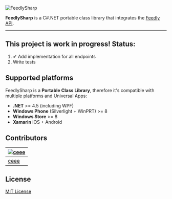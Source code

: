 ![FeedlySharp](https://raw.github.com/ceee/FeedlySharp/master/feedlysharp.png)

**FeedlySharp** is a C#.NET portable class library that integrates the [Feedly API](https://developer.feedly.com/).

---

## This project is work in progress! Status:

1. ✔ Add implementation for all endpoints
2. Write tests

## Supported platforms

FeedlySharp is a **Portable Class Library**, therefore it's compatible with multiple platforms and Universal Apps:

- **.NET** >= 4.5 (including WPF)
- **Windows Phone** (Silverlight + WinPRT) >= 8
- **Windows Store** >= 8
- **Xamarin** iOS + Android

## Contributors

| [![ceee](http://gravatar.com/avatar/9c61b1f4307425f12f05d3adb930ba66?s=70)](https://github.com/ceee "Tobias Klika") |
|---|
| [ceee](https://github.com/ceee) |

## License

[MIT License](https://github.com/ceee/FeedlySharp/blob/master/LICENSE-MIT)

